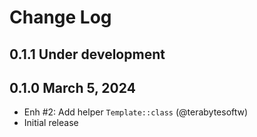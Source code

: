 # Change Log

## 0.1.1 Under development

## 0.1.0 March 5, 2024

- Enh #2: Add helper `Template::class` (@terabytesoftw)
- Initial release
